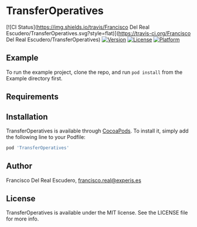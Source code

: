 # TransferOperatives

[![CI Status](https://img.shields.io/travis/Francisco Del Real Escudero/TransferOperatives.svg?style=flat)](https://travis-ci.org/Francisco Del Real Escudero/TransferOperatives)
[![Version](https://img.shields.io/cocoapods/v/TransferOperatives.svg?style=flat)](https://cocoapods.org/pods/TransferOperatives)
[![License](https://img.shields.io/cocoapods/l/TransferOperatives.svg?style=flat)](https://cocoapods.org/pods/TransferOperatives)
[![Platform](https://img.shields.io/cocoapods/p/TransferOperatives.svg?style=flat)](https://cocoapods.org/pods/TransferOperatives)

## Example

To run the example project, clone the repo, and run `pod install` from the Example directory first.

## Requirements

## Installation

TransferOperatives is available through [CocoaPods](https://cocoapods.org). To install
it, simply add the following line to your Podfile:

```ruby
pod 'TransferOperatives'
```

## Author

Francisco Del Real Escudero, francisco.real@experis.es

## License

TransferOperatives is available under the MIT license. See the LICENSE file for more info.

